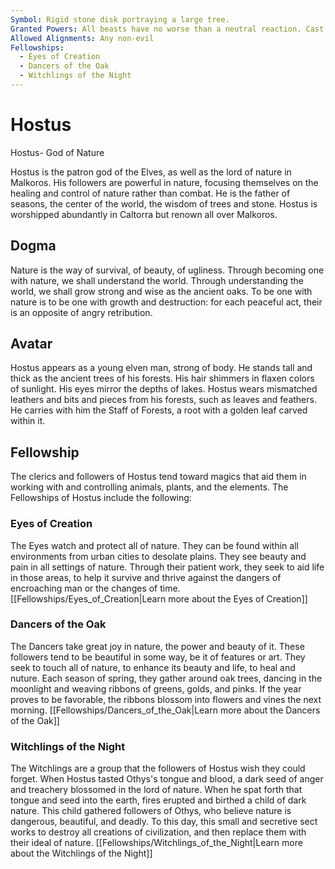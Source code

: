 ```yaml
---
Symbol: Rigid stone disk portraying a large tree.
Granted Powers: All beasts have no worse than a neutral reaction. Cast entangle 1long rest.
Allowed Alignments: Any non-evil
Fellowships:
  - Eyes of Creation
  - Dancers of the Oak
  - Witchlings of the Night
---
```


# Hostus

Hostus- God of Nature

Hostus is the patron god of the Elves, as well as the lord of nature in Malkoros. His followers are powerful in nature, focusing themselves on the healing and control of nature rather than combat. He is the father of seasons, the center of the world, the wisdom of trees and stone. Hostus is worshipped abundantly in Caltorra but renown all over Malkoros.

## Dogma
Nature is the way of survival, of beauty, of ugliness. Through becoming one with nature, we shall understand the world. Through understanding the world, we shall grow strong and wise as the ancient oaks. To be one with nature is to be one with growth and destruction: for each peaceful act, their is an opposite of angry retribution.

## Avatar
Hostus appears as a young elven man, strong of body. He stands tall and thick as the ancient trees of his forests. His hair shimmers in flaxen colors of sunlight. His eyes mirror the depths of lakes. Hostus wears mismatched leathers and bits and pieces from his forests, such as leaves and feathers. He carries with him the Staff of Forests, a root with a golden leaf carved within it.

## Fellowship
The clerics and followers of Hostus tend toward magics that aid them in working with and controlling animals, plants, and the elements.
The Fellowships of Hostus include the following:

### Eyes of Creation
The Eyes watch and protect all of nature. They can be found within all environments from urban cities to desolate plains. They see beauty and pain in all settings of nature. Through their patient work, they seek to aid life in those areas, to help it survive and thrive against the dangers of encroaching man or the changes of time.
[[Fellowships/Eyes_of_Creation|Learn more about the Eyes of Creation]]

### Dancers of the Oak
The Dancers take great joy in nature, the power and beauty of it. These followers tend to be beautiful in some way, be it of features or art. They seek to touch all of nature, to enhance its beauty and life, to heal and nuture. Each season of spring, they gather around oak trees, dancing in the moonlight and weaving ribbons of greens, golds, and pinks. If the year proves to be favorable, the ribbons blossom into flowers and vines the next morning.
[[Fellowships/Dancers_of_the_Oak|Learn more about the Dancers of the Oak]]

### Witchlings of the Night
The Witchlings are a group that the followers of Hostus wish they could forget. When Hostus tasted Othys's tongue and blood, a dark seed of anger and treachery blossomed in the lord of nature. When he spat forth that tongue and seed into the earth, fires erupted and birthed a child of dark nature. This child gathered followers of Othys, who believe nature is dangerous, beautiful, and deadly. To this day, this small and secretive sect works to destroy all creations of civilization, and then replace them with their ideal of nature.
[[Fellowships/Witchlings_of_the_Night|Learn more about the Witchlings of the Night]]